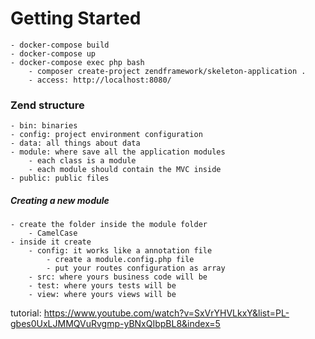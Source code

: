# Getting Started

    - docker-compose build
    - docker-compose up
    - docker-compose exec php bash
        - composer create-project zendframework/skeleton-application .
        - access: http://localhost:8080/

### Zend structure

    - bin: binaries
    - config: project environment configuration
    - data: all things about data
    - module: where save all the application modules
        - each class is a module
        - each module should contain the MVC inside
    - public: public files

##### Creating a new module
    
    - create the folder inside the module folder
        - CamelCase
    - inside it create
        - config: it works like a annotation file
            - create a module.config.php file
            - put your routes configuration as array
        - src: where yours business code will be
        - test: where yours tests will be
        - view: where yours views will be

tutorial: https://www.youtube.com/watch?v=SxVrYHVLkxY&list=PL-gbes0UxLJMMQVuRvgmp-yBNxQIbpBL8&index=5